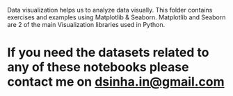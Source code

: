 Data visualization helps us to analyze data visually.
This folder contains exercises and examples using Matplotlib & Seaborn.
Matplotlib and Seaborn are 2 of the main Visualization libraries used in Python.
# If you need the datasets related to any of these notebooks please contact me on dsinha.in@gmail.com
